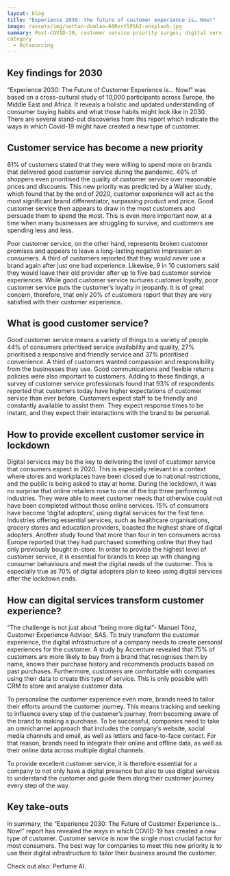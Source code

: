 ```yaml
---
layout: blog
title: "Experience 2030: the future of customer experience is… Now!"
image: /assets/img/nathan-dumlao-66RxrYlPShI-unsplash.jpg
summary: Post-COVID-19, customer service priority surges; digital services essential for personalized, responsive experiences influencing consumer loyalty and spending.
category
  - Outsourcing
---
```


## Key findings for 2030
“Experience 2030: The Future of Customer Experience is… Now!” was based on a cross-cultural study of 10,000 participants across Europe, the Middle East and Africa. It reveals a holistic and updated understanding of consumer buying habits and what those habits might look like in 2030. There are several stand-out discoveries from this report which indicate the ways in which Covid-19 might have created a new type of customer.

## Customer service has become a new priority
61% of customers stated that they were willing to spend more on brands that delivered good customer service during the pandemic. 49% of shoppers even prioritised the quality of customer service over reasonable prices and discounts. This new priority was predicted by a Walker study, which found that by the end of 2020, customer experience will act as the most significant brand differentiator, surpassing product and price. Good customer service then appears to draw in the most customers and persuade them to spend the most. This is even more important now, at a time when many businesses are struggling to survive, and customers are spending less and less.

Poor customer service, on the other hand, represents broken customer promises and appears to leave a long-lasting negative impression on consumers. A third of customers reported that they would never use a brand again after just one bad experience. Likewise, 9 in 10 customers said they would leave their old provider after up to five bad customer service experiences. While good customer service nurtures customer loyalty, poor customer service puts the customer’s loyalty in jeopardy. It is of great concern, therefore, that only 20% of customers report that they are very satisfied with their customer experience.

## What is good customer service?
Good customer service means a variety of things to a variety of people. 44% of consumers prioritised service availability and quality, 27% prioritised a responsive and friendly service and 37% prioritised convenience. A third of customers wanted compassion and responsibility from the businesses they use. Good communications and flexible returns policies were also important to customers. Adding to these findings, a survey of customer service professionals found that 93% of respondents reported that customers today have higher expectations of customer service than ever before. Customers expect staff to be friendly and constantly available to assist them. They expect response times to be instant, and they expect their interactions with the brand to be personal.

## How to provide excellent customer service in lockdown
Digital services may be the key to delivering the level of customer service that consumers expect in 2020. This is especially relevant in a context where stores and workplaces have been closed due to national restrictions, and the public is being asked to stay at home. During the lockdown, it was no surprise that online retailers rose to one of the top three performing industries. They were able to meet customer needs that otherwise could not have been completed without those online services. 15% of consumers have become ‘digital adopters’, using digital services for the first time. Industries offering essential services, such as healthcare organisations, grocery stores and education providers, boasted the highest share of digital adopters. Another study found that more than four in ten consumers across Europe reported that they had purchased something online that they had only previously bought in-store. In order to provide the highest level of customer service, it is essential for brands to keep up with changing consumer behaviours and meet the digital needs of the customer. This is especially true as 70% of digital adopters plan to keep using digital services after the lockdown ends.

## How can digital services transform customer experience?
“The challenge is not just about “being more digital”- Manuel Tönz, Customer Experience Advisor, SAS. To truly transform the customer experience, the digital infrastructure of a company needs to create personal experiences for the customer. A study by Accenture revealed that 75% of customers are more likely to buy from a brand that recognises them by name, knows their purchase history and recommends products based on past purchases. Furthermore, customers are comfortable with companies using their data to create this type of service. This is only possible with CRM to store and analyse customer data.

To personalise the customer experience even more, brands need to tailor their efforts around the customer journey. This means tracking and seeking to influence every step of the customer’s journey, from becoming aware of the brand to making a purchase. To be successful, companies need to take an omnichannel approach that includes the company’s website, social media channels and email, as well as letters and face-to-face contact. For that reason, brands need to integrate their online and offline data, as well as their online data across multiple digital channels.

To provide excellent customer service, it is therefore essential for a company to not only have a digital presence but also to use digital services to understand the customer and guide them along their customer journey every step of the way.

## Key take-outs
In summary, the “Experience 2030: The Future of Customer Experience is… Now!” report has revealed the ways in which COVID-19 has created a new type of customer. Customer service is now the single most crucial factor for most consumers. The best way for companies to meet this new priority is to use their digital infrastructure to tailor their business around the customer.

Check out also: Perfume AI.
